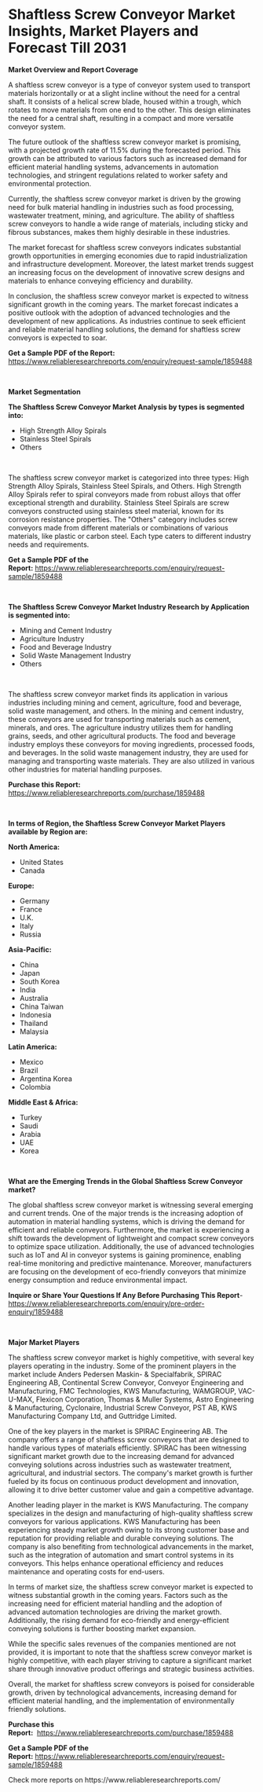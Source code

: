 <p><h1>Shaftless Screw Conveyor Market Insights, Market Players and Forecast Till 2031</h1></p><p><strong>Market Overview and Report Coverage</strong></p>
<p><p>A shaftless screw conveyor is a type of conveyor system used to transport materials horizontally or at a slight incline without the need for a central shaft. It consists of a helical screw blade, housed within a trough, which rotates to move materials from one end to the other. This design eliminates the need for a central shaft, resulting in a compact and more versatile conveyor system.</p><p>The future outlook of the shaftless screw conveyor market is promising, with a projected growth rate of 11.5% during the forecasted period. This growth can be attributed to various factors such as increased demand for efficient material handling systems, advancements in automation technologies, and stringent regulations related to worker safety and environmental protection.</p><p>Currently, the shaftless screw conveyor market is driven by the growing need for bulk material handling in industries such as food processing, wastewater treatment, mining, and agriculture. The ability of shaftless screw conveyors to handle a wide range of materials, including sticky and fibrous substances, makes them highly desirable in these industries.</p><p>The market forecast for shaftless screw conveyors indicates substantial growth opportunities in emerging economies due to rapid industrialization and infrastructure development. Moreover, the latest market trends suggest an increasing focus on the development of innovative screw designs and materials to enhance conveying efficiency and durability.</p><p>In conclusion, the shaftless screw conveyor market is expected to witness significant growth in the coming years. The market forecast indicates a positive outlook with the adoption of advanced technologies and the development of new applications. As industries continue to seek efficient and reliable material handling solutions, the demand for shaftless screw conveyors is expected to soar.</p></p>
<p><strong>Get a Sample PDF of the Report:</strong> <a href="https://www.reliableresearchreports.com/enquiry/request-sample/1859488">https://www.reliableresearchreports.com/enquiry/request-sample/1859488</a></p>
<p>&nbsp;</p>
<p><strong>Market Segmentation</strong></p>
<p><strong>The Shaftless Screw Conveyor Market Analysis by types is segmented into:</strong></p>
<p><ul><li>High Strength Alloy Spirals</li><li>Stainless Steel Spirals</li><li>Others</li></ul></p>
<p>&nbsp;</p>
<p><p>The shaftless screw conveyor market is categorized into three types: High Strength Alloy Spirals, Stainless Steel Spirals, and Others. High Strength Alloy Spirals refer to spiral conveyors made from robust alloys that offer exceptional strength and durability. Stainless Steel Spirals are screw conveyors constructed using stainless steel material, known for its corrosion resistance properties. The "Others" category includes screw conveyors made from different materials or combinations of various materials, like plastic or carbon steel. Each type caters to different industry needs and requirements.</p></p>
<p><strong>Get a Sample PDF of the Report:</strong>&nbsp;<a href="https://www.reliableresearchreports.com/enquiry/request-sample/1859488">https://www.reliableresearchreports.com/enquiry/request-sample/1859488</a></p>
<p>&nbsp;</p>
<p><strong>The Shaftless Screw Conveyor Market Industry Research by Application is segmented into:</strong></p>
<p><ul><li>Mining and Cement Industry</li><li>Agriculture Industry</li><li>Food and Beverage Industry</li><li>Solid Waste Management Industry</li><li>Others</li></ul></p>
<p>&nbsp;</p>
<p><p>The shaftless screw conveyor market finds its application in various industries including mining and cement, agriculture, food and beverage, solid waste management, and others. In the mining and cement industry, these conveyors are used for transporting materials such as cement, minerals, and ores. The agriculture industry utilizes them for handling grains, seeds, and other agricultural products. The food and beverage industry employs these conveyors for moving ingredients, processed foods, and beverages. In the solid waste management industry, they are used for managing and transporting waste materials. They are also utilized in various other industries for material handling purposes.</p></p>
<p><strong>Purchase this Report:</strong>&nbsp; <a href="https://www.reliableresearchreports.com/purchase/1859488">https://www.reliableresearchreports.com/purchase/1859488</a></p>
<p>&nbsp;</p>
<p><strong>In terms of Region, the Shaftless Screw Conveyor Market Players available by Region are:</strong></p>
<p>
    <p> <strong> North America: </strong>
        <ul>
            <li>United States</li>
            <li>Canada</li>
        </ul>
        </p> 
    <p> <strong> Europe: </strong>
        <ul>
            <li>Germany</li>
            <li>France</li>
            <li>U.K.</li>
            <li>Italy</li>
            <li>Russia</li>
        </ul>
        </p> 
    <p> <strong> Asia-Pacific: </strong>
        <ul>
            <li>China</li>
            <li>Japan</li>
            <li>South Korea</li>
            <li>India</li>
            <li>Australia</li>
            <li>China Taiwan</li>
            <li>Indonesia</li>
            <li>Thailand</li>
            <li>Malaysia</li>
        </ul>
        </p> 
    <p> <strong> Latin America: </strong>
        <ul>
            <li>Mexico</li>
            <li>Brazil</li>
            <li>Argentina Korea</li>
            <li>Colombia</li>
        </ul>
        </p> 
    <p> <strong> Middle East & Africa: </strong>
        <ul>
            <li>Turkey</li>
            <li>Saudi</li>
            <li>Arabia</li>
            <li>UAE</li>
            <li>Korea</li>
        </ul>
    </p>
    </p>
<p>&nbsp;</p>
<p><strong>What are the Emerging Trends in the Global Shaftless Screw Conveyor market?</strong></p>
<p><p>The global shaftless screw conveyor market is witnessing several emerging and current trends. One of the major trends is the increasing adoption of automation in material handling systems, which is driving the demand for efficient and reliable conveyors. Furthermore, the market is experiencing a shift towards the development of lightweight and compact screw conveyors to optimize space utilization. Additionally, the use of advanced technologies such as IoT and AI in conveyor systems is gaining prominence, enabling real-time monitoring and predictive maintenance. Moreover, manufacturers are focusing on the development of eco-friendly conveyors that minimize energy consumption and reduce environmental impact.</p></p>
<p><strong>Inquire or Share Your Questions If Any Before Purchasing This Report</strong>- <a href="https://www.reliableresearchreports.com/enquiry/pre-order-enquiry/1859488">https://www.reliableresearchreports.com/enquiry/pre-order-enquiry/1859488</a></p>
<p>&nbsp;</p>
<p><strong>Major Market Players</strong></p>
<p><p>The shaftless screw conveyor market is highly competitive, with several key players operating in the industry. Some of the prominent players in the market include Anders Pedersen Maskin- & Specialfabrik, SPIRAC Engineering AB, Continental Screw Conveyor, Conveyor Engineering and Manufacturing, FMC Technologies, KWS Manufacturing, WAMGROUP, VAC-U-MAX, Flexicon Corporation, Thomas & Muller Systems, Astro Engineering & Manufacturing, Cyclonaire, Industrial Screw Conveyor, PST AB, KWS Manufacturing Company Ltd, and Guttridge Limited.</p><p>One of the key players in the market is SPIRAC Engineering AB. The company offers a range of shaftless screw conveyors that are designed to handle various types of materials efficiently. SPIRAC has been witnessing significant market growth due to the increasing demand for advanced conveying solutions across industries such as wastewater treatment, agricultural, and industrial sectors. The company's market growth is further fueled by its focus on continuous product development and innovation, allowing it to drive better customer value and gain a competitive advantage.</p><p>Another leading player in the market is KWS Manufacturing. The company specializes in the design and manufacturing of high-quality shaftless screw conveyors for various applications. KWS Manufacturing has been experiencing steady market growth owing to its strong customer base and reputation for providing reliable and durable conveying solutions. The company is also benefiting from technological advancements in the market, such as the integration of automation and smart control systems in its conveyors. This helps enhance operational efficiency and reduces maintenance and operating costs for end-users.</p><p>In terms of market size, the shaftless screw conveyor market is expected to witness substantial growth in the coming years. Factors such as the increasing need for efficient material handling and the adoption of advanced automation technologies are driving the market growth. Additionally, the rising demand for eco-friendly and energy-efficient conveying solutions is further boosting market expansion.</p><p>While the specific sales revenues of the companies mentioned are not provided, it is important to note that the shaftless screw conveyor market is highly competitive, with each player striving to capture a significant market share through innovative product offerings and strategic business activities.</p><p>Overall, the market for shaftless screw conveyors is poised for considerable growth, driven by technological advancements, increasing demand for efficient material handling, and the implementation of environmentally friendly solutions.</p></p>
<p><strong>Purchase this Report:</strong>&nbsp;&nbsp;<a href="https://www.reliableresearchreports.com/purchase/1859488">https://www.reliableresearchreports.com/purchase/1859488</a></p>
<p></p>
<p><strong>Get a Sample PDF of the Report:</strong>&nbsp;<a href="https://www.reliableresearchreports.com/enquiry/request-sample/1859488">https://www.reliableresearchreports.com/enquiry/request-sample/1859488</a></p>
<p>Check more reports on https://www.reliableresearchreports.com/</p>